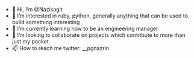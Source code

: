 - 👋 Hi, I’m @Nazisagit
- 👀 I’m interested in ruby, python, generally anything that can be used to build something interesting
- 🌱 I’m currently learning how to be an engineering manager
- 💞️ I’m looking to collaborate on projects which contribute to more than just my pocket
- 📫 How to reach me twitter: __pgnazrin

<!---
Nazisagit/Nazisagit is a ✨ special ✨ repository because its `README.md` (this file) appears on your GitHub profile.
You can click the Preview link to take a look at your changes.
--->
